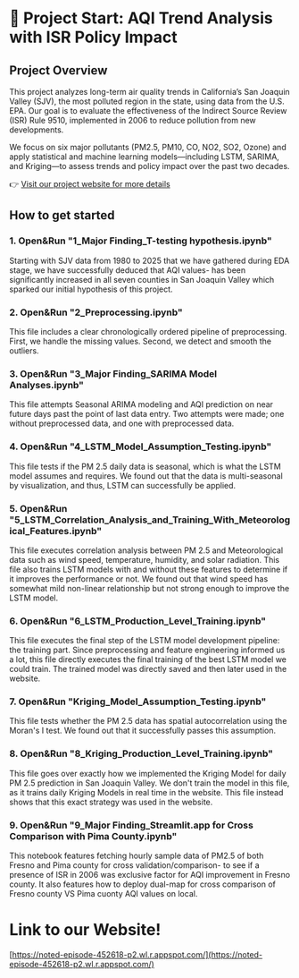 # 🏁 Project Start: AQI Trend Analysis with ISR Policy Impact

## Project Overview
This project analyzes long-term air quality trends in California’s San Joaquin Valley (SJV), the most polluted region in the state, using data from the U.S. EPA. Our goal is to evaluate the effectiveness of the Indirect Source Review (ISR) Rule 9510, implemented in 2006 to reduce pollution from new developments.

We focus on six major pollutants (PM2.5, PM10, CO, NO2, SO2, Ozone) and apply statistical and machine learning models—including LSTM, SARIMA, and Kriging—to assess trends and policy impact over the past two decades.

👉 [Visit our project website for more details](https://noted-episode-452618-p2.wl.r.appspot.com/)



## How to get started

### 1. Open&Run "1_Major Finding_T-testing hypothesis.ipynb"
Starting with SJV data from 1980 to 2025 that we have gathered during EDA stage, we have successfully deduced that AQI values-
has been significantly increased in all seven counties in San Joaquin Valley which sparked our initial hypothesis of this project.

### 2. Open&Run "2_Preprocessing.ipynb"

This file includes a clear chronologically ordered pipeline of preprocessing. First, we handle the missing values. Second, we detect and smooth the outliers.


### 3. Open&Run "3_Major Finding_SARIMA Model Analyses.ipynb"
This file attempts Seasonal ARIMA modeling and AQI prediction on near future days past the point of last data entry.
Two attempts were made; one without preprocessed data, and one with preprocessed data.

### 4. Open&Run "4_LSTM_Model_Assumption_Testing.ipynb"

This file tests if the PM 2.5 daily data is seasonal, which is what the LSTM model assumes and requires. We found out that the data is multi-seasonal by visualization, and thus, LSTM can successfully be applied.


### 5. Open&Run "5_LSTM_Correlation_Analysis_and_Training_With_Meteorological_Features.ipynb"

This file executes correlation analysis between PM 2.5 and Meteorological data such as wind speed, temperature, humidity, and solar radiation. This file also trains LSTM models with and without these features to determine if it improves the performance or not. We found out that wind speed has somewhat mild non-linear relationship but not strong enough to improve the LSTM model.  


### 6. Open&Run "6_LSTM_Production_Level_Training.ipynb"

This file executes the final step of the LSTM model development pipeline: the training part. Since preprocessing and feature engineering informed us a lot, this file directly executes the final training of the best LSTM model we could train. The trained model was directly saved and then later used in the website. 


### 7. Open&Run "Kriging_Model_Assumption_Testing.ipynb"

This file tests whether the PM 2.5 data has spatial autocorrelation using the Moran's I test. We found out that it successfully passes this assumption.


### 8. Open&Run "8_Kriging_Production_Level_Training.ipynb"

This file goes over exactly how we implemented the Kriging Model for daily PM 2.5 prediction in San Joaquin Valley. We don't train the model in this file, as it trains daily Kriging Models in real time in the website. This file instead shows that this exact strategy was used in the website. 


### 9. Open&Run "9_Major Finding_Streamlit.app for Cross Comparison with Pima County.ipynb"
This notebook features fetching hourly sample data of PM2.5 of both Fresno and Pima county for cross validation/comparison-
to see if a presence of ISR in 2006 was exclusive factor for AQI improvement in Fresno county.
It also features how to deploy dual-map for cross comparison of Fresno county VS Pima cuonty AQI values on local.




# Link to our Website!

[https://noted-episode-452618-p2.wl.r.appspot.com/](https://noted-episode-452618-p2.wl.r.appspot.com/)